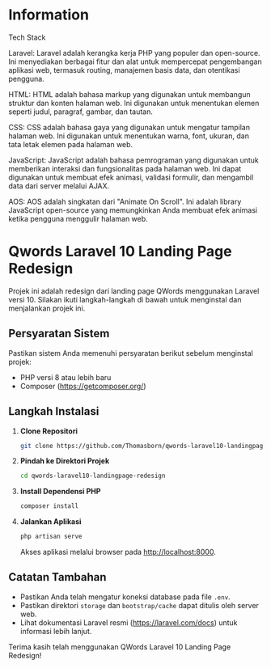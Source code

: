 # Information
Tech Stack

Laravel: Laravel adalah kerangka kerja PHP yang populer dan open-source. Ini menyediakan berbagai fitur dan alat untuk mempercepat pengembangan aplikasi web, termasuk routing, manajemen basis data, dan otentikasi pengguna.

HTML: HTML adalah bahasa markup yang digunakan untuk membangun struktur dan konten halaman web. Ini digunakan untuk menentukan elemen seperti judul, paragraf, gambar, dan tautan.

CSS: CSS adalah bahasa gaya yang digunakan untuk mengatur tampilan halaman web. Ini digunakan untuk menentukan warna, font, ukuran, dan tata letak elemen pada halaman web.

JavaScript: JavaScript adalah bahasa pemrograman yang digunakan untuk memberikan interaksi dan fungsionalitas pada halaman web. Ini dapat digunakan untuk membuat efek animasi, validasi formulir, dan mengambil data dari server melalui AJAX.

AOS: AOS adalah singkatan dari "Animate On Scroll". Ini adalah library JavaScript open-source yang memungkinkan Anda membuat efek animasi ketika pengguna menggulir halaman web.


# Qwords Laravel 10 Landing Page Redesign

Projek ini adalah redesign dari landing page QWords menggunakan Laravel versi 10. Silakan ikuti langkah-langkah di bawah untuk menginstal dan menjalankan projek ini.

## Persyaratan Sistem
Pastikan sistem Anda memenuhi persyaratan berikut sebelum menginstal projek:

- PHP versi 8 atau lebih baru
- Composer (https://getcomposer.org/)

## Langkah Instalasi

1. **Clone Repositori**

    ```bash
    git clone https://github.com/Thomasborn/qwords-laravel10-landingpage-redesign.git
    ```

2. **Pindah ke Direktori Projek**

    ```bash
    cd qwords-laravel10-landingpage-redesign
    ```

3. **Install Dependensi PHP**

    ```bash
    composer install
    ```


4. **Jalankan Aplikasi**

    ```bash
    php artisan serve
    ```

    Akses aplikasi melalui browser pada [http://localhost:8000](http://localhost:8000).

## Catatan Tambahan

- Pastikan Anda telah mengatur koneksi database pada file `.env`.
- Pastikan direktori `storage` dan `bootstrap/cache` dapat ditulis oleh server web.
- Lihat dokumentasi Laravel resmi (https://laravel.com/docs) untuk informasi lebih lanjut.

Terima kasih telah menggunakan QWords Laravel 10 Landing Page Redesign!
